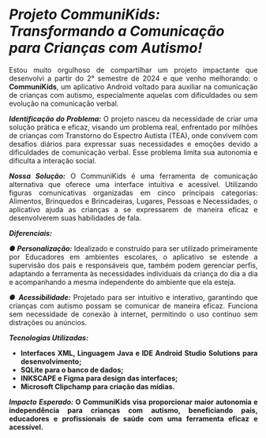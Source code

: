 <div >
  
<h1><em>Projeto CommuniKids: Transformando a Comunicação para Crianças com Autismo!</em></h1> 
  
<section align = "justify">
<p>Estou muito orgulhoso de compartilhar um projeto impactante que desenvolvi a partir do 2° semestre de 2024 e que venho melhorando: o <strong>CommuniKids</strong>, um aplicativo Android voltado para auxiliar na comunicação de crianças com autismo, especialmente aquelas com dificuldades ou sem evolução na comunicação verbal.</p>

<p><strong><em>Identificação do Problema:</em></strong> O projeto nasceu da necessidade de criar uma solução prática e eficaz, visando um problema real, enfrentado por milhões de crianças com Transtorno do Espectro Autista (TEA), onde convivem com desafios diários para expressar suas necessidades e emoções devido a dificuldades de comunicação verbal. Esse problema limita sua autonomia e dificulta a interação social.</p>

<p><em><strong>Nossa Solução:</strong></em> O CommuniKids é uma ferramenta de comunicação alternativa que oferece uma interface intuitiva e acessível. Utilizando figuras comunicativas organizadas em cinco principais categorias: Alimentos, Brinquedos e Brincadeiras, Lugares, Pessoas e Necessidades, o aplicativo ajuda as crianças a se expressarem de maneira eficaz e desenvolverem suas habilidades de fala.</p>

<p><em><strong>Diferenciais:</strong></em></p>

<p><em><strong>● Personalização:</strong></em> Idealizado e construído para ser utilizado primeiramente por Educadores em ambientes escolares, o aplicativo se estende a supervisão dos pais e responsáveis que, também podem gerenciar perfis, adaptando a ferramenta às necessidades individuais da criança do dia a dia e acompanhando a mesma independente do ambiente que ela esteja.</p>

<p><em><strong>● Acessibilidade:</em></strong> Projetado para ser intuitivo e interativo, garantindo que crianças com autismo possam se comunicar de maneira eficaz. Funciona sem necessidade de conexão à internet, permitindo o uso contínuo sem distrações ou anúncios.</p>

<p><em><strong>Tecnologias Utilizadas:<strong></em></p>

<ul>
<li>Interfaces XML, Linguagem Java e IDE Android Studio Solutions para desenvolvimento;</li>

<li>SQLite para o banco de dados;</li>

<li>INKSCAPE e Figma para design das interfaces;</i>

<li>Microsoft Clipchamp para criação das mídias.</li>
</ul>

<p><em><strong>Impacto Esperado:</em></strong> O CommuniKids visa proporcionar maior autonomia e independência para crianças com autismo, beneficiando pais, educadores e profissionais de saúde com uma ferramenta eficaz e acessível.</p>
  
</section>

</div>

